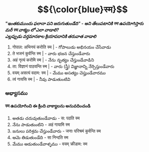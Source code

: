 # $${\color{blue}स्म}$$ 


***"ఇంతకుముందు ఫలానా పని జరుగుతుండేది" - అని తేలుపటానికి स्म ఉపయోగిస్తారు  
మరీ स्म వాక్యం లో ఎలా వాడాలి?  
ఎల్లప్పుడు వర్తమానకాల క్రియాపదానికి తరువాత వాడాలి***

1. गोपाल: अभिनयं करोति स्म | - గోపాలుడు అభినయం చేసేవాడు  
2. ते भजनं कुर्वन्ति स्म | - వారు భజన చేస్తుండేవారు  
3. अहं नृत्यं करोमि स्म | - నేను నృత్యం చేస్తుండేవాడిని  
4. ता: विज्ञानं पाठयन्ति स्म | - వారు (స్త్రీ) విజ్ఞానాన్ని నేర్పిస్తుండేవారు  
5. वयम् असत्यं वदाम: स्म | - మేము అసత్యం చెప్తుండేవారము  
6. त्वं गायसि स्म | - నీవు పాడుతుంటివి 


### అభ్యాసము 
#### स्म  ఉపయోగించి ఈ క్రింది వాక్యాలను అనువదించండి 
1. అతడు చదువుతుండేవాడు - स: पठति स्म 
2. నేను పాడుతుంటిని - अहं गायामि स्म 
3. జనులు పరిశ్రమ చేస్తుండేవారు -  जनाः परिश्रमं कुर्वन्ति स्म
4. ఆమె తిడుతుండేది - सा निन्दति स्म
5. మేము ఆడుతుండేవాళ్ళము -  वयम् क्रीडाम: स्म 